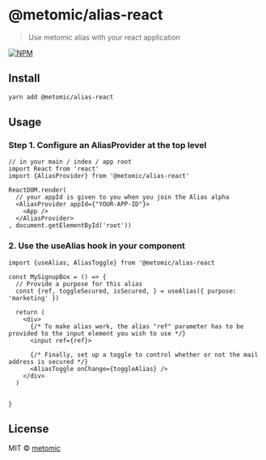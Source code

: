 # @metomic/alias-react

> Use metomic alias with your react application

[![NPM](https://img.shields.io/npm/v/@metomic/alias-react.svg)](https://www.npmjs.com/package/@metomic/alias-react)

## Install

```bash
yarn add @metomic/alias-react
```

## Usage

### Step 1. Configure an AliasProvider at the top level
```tsx
// in your main / index / app root
import React from 'react'
import {AliasProvider} from '@metomic/alias-react'

ReactDOM.render(
  // your appId is given to you when you join the Alias alpha
  <AliasProvider appId={"YOUR-APP-ID"}> 
    <App />
  </AliasProvider>
, document.getElementById('root'))

```

### 2. Use the useAlias hook in your component
```tsx
import {useAlias, AliasToggle} from '@metomic/alias-react

const MySignupBox = () => {
  // Provide a purpose for this alias
  const {ref, toggleSecured, isSecured, } = useAlias({ purpose: 'marketing' })

  return (
    <div>
      {/* To make alias work, the alias "ref" parameter has to be provided to the input element you wish to use */}
      <input ref={ref}>
      
      {/* Finally, set up a toggle to control whether or not the mail address is secured */}
      <AliasToggle onChange={toggleAlias} />
    </div>
  )


}

```



## License

MIT © [metomic](https://github.com/metomic)
